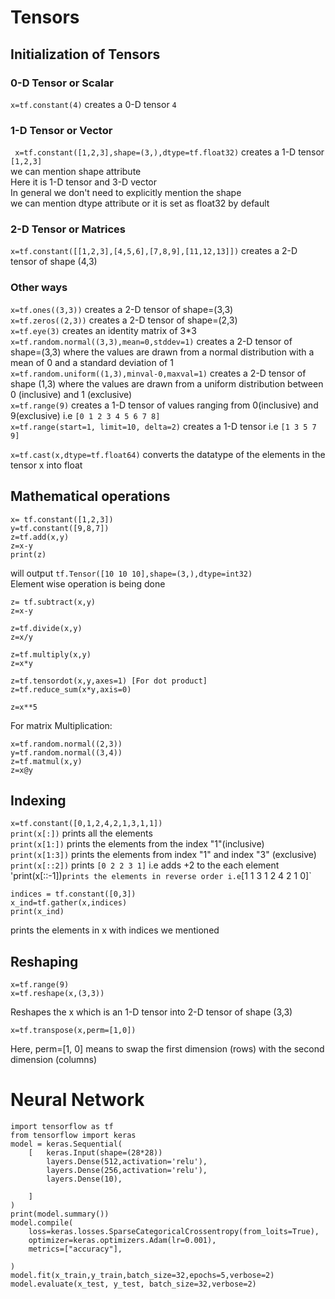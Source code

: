 # Tensors  


## Initialization of Tensors  

### 0-D Tensor or Scalar  
 `x=tf.constant(4)` 
  creates a 0-D tensor `4`

### 1-D Tensor or Vector  
` x=tf.constant([1,2,3],shape=(3,),dtype=tf.float32)`
 creates a 1-D tensor `[1,2,3]`  
we can mention shape attribute  
Here it is 1-D tensor and 3-D vector  
In general we don't need to explicitly mention the shape  
we can mention dtype attribute or it is set as float32 by default 

### 2-D Tensor or Matrices
`x=tf.constant([[1,2,3],[4,5,6],[7,8,9],[11,12,13]])`
creates a 2-D tensor of shape (4,3)  

### Other ways
`x=tf.ones((3,3))` creates a 2-D tensor of shape=(3,3)  
`x=tf.zeros((2,3))` creates a 2-D tensor of shape=(2,3)  
`x=tf.eye(3)` creates an identity matrix of 3*3  
`x=tf.random.normal((3,3),mean=0,stddev=1)` creates a 2-D tensor of shape=(3,3) where the values are drawn from a normal distribution with a mean of 0 and a standard deviation of 1  
`x=tf.random.uniform((1,3),minval-0,maxval=1)` creates a 2-D tensor of shape (1,3)  where the values are drawn from a uniform distribution between 0 (inclusive) and 1 (exclusive)  
`x=tf.range(9)` creates a 1-D tensor of values ranging from 0(inclusive) and 9(exclusive) i.e `[0 1 2 3 4 5 6 7 8]`  
`x=tf.range(start=1, limit=10, delta=2)` creates a 1-D tensor i.e `[1 3 5 7 9]`

`x=tf.cast(x,dtype=tf.float64)` converts the datatype of the elements in the tensor x into float  


## Mathematical operations  
```
x= tf.constant([1,2,3])  
y=tf.constant([9,8,7])  
z=tf.add(x,y)
z=x-y
print(z)  
```
will output `tf.Tensor([10 10 10],shape=(3,),dtype=int32)`  
Element wise operation is being done  
```
z= tf.subtract(x,y)  
z=x-y  
  
z=tf.divide(x,y)  
z=x/y  
  
z=tf.multiply(x,y)  
z=x*y  
  
z=tf.tensordot(x,y,axes=1) [For dot product]  
z=tf.reduce_sum(x*y,axis=0)  
  
z=x**5  

```

For matrix Multiplication:
```
x=tf.random.normal((2,3))  
y=tf.random.normal((3,4))  
z=tf.matmul(x,y)  
z=x@y  
```

## Indexing

`x=tf.constant([0,1,2,4,2,1,3,1,1])`  
`print(x[:])` prints all the elements  
`print(x[1:])` prints the elements from the index "1"(inclusive)  
`print(x[1:3])` prints the elements from index "1" and index "3" (exclusive)  
`print(x[::2])` prints `[0 2 2 3 1]` i.e adds +2 to the each element  
'print(x[::-1])` prints the elements in reverse order i.e `[1 1 3 1 2 4 2 1 0]`  

```
indices = tf.constant([0,3])  
x_ind=tf.gather(x,indices)  
print(x_ind)  
```
prints the elements in x with indices we mentioned  

## Reshaping

```
x=tf.range(9)  
x=tf.reshape(x,(3,3))  
```
Reshapes the x which is an 1-D tensor into 2-D tensor of shape (3,3)  

```
x=tf.transpose(x,perm=[1,0])  
```
Here, perm=[1, 0] means to swap the first dimension (rows) with the second dimension (columns)  
  
  
  
  
# Neural Network  
  
```
import tensorflow as tf  
from tensorflow import keras  
model = keras.Sequential(  
    [   keras.Input(shape=(28*28))
        layers.Dense(512,activation='relu'),  
        layers.Dense(256,activation='relu'),  
        layers.Dense(10),  

    ]
)  
print(model.summary())  
model.compile(  
    loss=keras.losses.SparseCategoricalCrossentropy(from_loits=True),  
    optimizer=keras.optimizers.Adam(lr=0.001),  
    metrics=["accuracy"],  

)  
model.fit(x_train,y_train,batch_size=32,epochs=5,verbose=2)  
model.evaluate(x_test, y_test, batch_size=32,verbose=2)  
```






